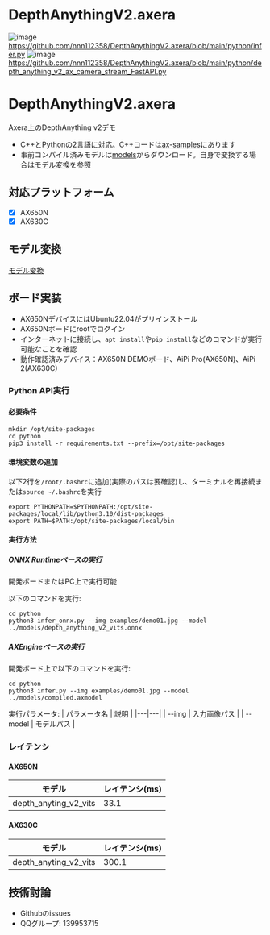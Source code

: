 # DepthAnythingV2.axera

![image](https://github.com/user-attachments/assets/50b75567-c8ef-46d5-8df9-c2dba6b7e730)
https://github.com/nnn112358/DepthAnythingV2.axera/blob/main/python/infer.py
![image](https://github.com/user-attachments/assets/bdfe6dd3-18bc-4ea2-915a-1141acb36034)
https://github.com/nnn112358/DepthAnythingV2.axera/blob/main/python/depth_anything_v2_ax_camera_stream_FastAPI.py

# DepthAnythingV2.axera

Axera上のDepthAnything v2デモ
- C++とPythonの2言語に対応。C++コードは[ax-samples](https://github.com/AXERA-TECH/ax-samples/blob/main/examples/ax650/ax_depth_anything_steps.cc)にあります
- 事前コンパイル済みモデルは[models](https://github.com/AXERA-TECH/DepthAnythingV2.axera/releases/download/v1.0.0/models.tar.gz)からダウンロード。自身で変換する場合は[モデル変換](/model_convert/README.md)を参照

## 対応プラットフォーム
- [x] AX650N
- [x] AX630C

## モデル変換
[モデル変換](./model_convert/README.md)

## ボード実装
- AX650NデバイスにはUbuntu22.04がプリインストール
- AX650Nボードにrootでログイン 
- インターネットに接続し、`apt install`や`pip install`などのコマンドが実行可能なことを確認
- 動作確認済みデバイス：AX650N DEMOボード、AiPi Pro(AX650N)、AiPi 2(AX630C)

### Python API実行
#### 必要条件
```
mkdir /opt/site-packages
cd python
pip3 install -r requirements.txt --prefix=/opt/site-packages
```

#### 環境変数の追加
以下2行を`/root/.bashrc`に追加(実際のパスは要確認)し、ターミナルを再接続または`source ~/.bashrc`を実行
```
export PYTHONPATH=$PYTHONPATH:/opt/site-packages/local/lib/python3.10/dist-packages
export PATH=$PATH:/opt/site-packages/local/bin
```

#### 実行方法
##### ONNX Runtimeベースの実行
開発ボードまたはPC上で実行可能

以下のコマンドを実行:
```
cd python
python3 infer_onnx.py --img examples/demo01.jpg --model ../models/depth_anything_v2_vits.onnx
```

##### AXEngineベースの実行
開発ボード上で以下のコマンドを実行:
```
cd python
python3 infer.py --img examples/demo01.jpg --model ../models/compiled.axmodel
```

実行パラメータ:
| パラメータ名 | 説明 |
|---|---|
| --img | 入力画像パス |
| --model | モデルパス |

### レイテンシ
#### AX650N
| モデル | レイテンシ(ms) |
|---|---|
|depth_anyting_v2_vits|33.1|

#### AX630C
| モデル | レイテンシ(ms) |
|---|---|
|depth_anyting_v2_vits|300.1|

## 技術討論
- Githubのissues
- QQグループ: 139953715
